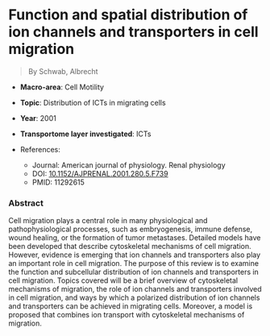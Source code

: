 # Function and spatial distribution of ion channels and transporters in cell migration

> By Schwab, Albrecht

- **Macro-area**: Cell Motility
- **Topic**: Distribution of ICTs in migrating cells
- **Year**: 2001
- **Transportome layer investigated**: ICTs

- References:
  - Journal: American journal of physiology. Renal physiology
  - DOI: [10.1152/AJPRENAL.2001.280.5.F739](https://doi.org/10.1152/AJPRENAL.2001.280.5.F739)
  - PMID: 11292615

### Abstract

Cell migration plays a central role in many physiological and pathophysiological processes, such as embryogenesis, immune defense, wound healing, or the formation of tumor metastases. Detailed models have been developed that describe cytoskeletal mechanisms of cell migration. However, evidence is emerging that ion channels and transporters also play an important role in cell migration. The purpose of this review is to examine the function and subcellular distribution of ion channels and transporters in cell migration. Topics covered will be a brief overview of cytoskeletal mechanisms of migration, the role of ion channels and transporters involved in cell migration, and ways by which a polarized distribution of ion channels and transporters can be achieved in migrating cells. Moreover, a model is proposed that combines ion transport with cytoskeletal mechanisms of migration.
